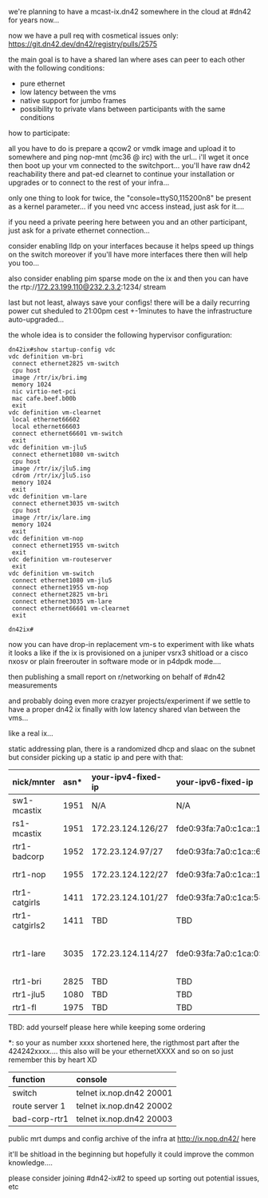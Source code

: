 we're planning to have a mcast-ix.dn42 somewhere in the cloud at #dn42 for years now...

now we have a pull req with cosmetical issues only: https://git.dn42.dev/dn42/registry/pulls/2575

the main goal is to have a shared lan where ases can peer to each other with the following conditions:
* pure ethernet
* low latency between the vms
* native support for jumbo frames
* possibility to private vlans between participants with the same conditions

how to participate:

all you have to do is prepare a qcow2 or vmdk image and upload it to somewhere and ping nop-mnt (mc36 @ irc) with the url... i'll wget it once then boot up your vm connected to the switchport... you'll have raw dn42 reachability there and pat-ed clearnet to continue your installation or upgrades or to connect to the rest of your infra...

only one thing to look for twice, the "console=ttyS0,115200n8" be present as a kernel parameter... if you need vnc access instead, just ask for it....

if you need a private peering here between you and an other participant, just ask for a private ethernet connection...

consider enabling lldp on your interfaces because it helps speed up things on the switch moreover if you'll have more interfaces there then will help you too...

also consider enabling pim sparse mode on the ix and then you can have the rtp://172.23.199.110@232.2.3.2:1234/ stream

last but not least, always save your configs! there will be a daily recurring power cut sheduled to 21:00pm cest +-1minutes to have the infrastructure auto-upgraded...



the whole idea is to consider the following hypervisor configuration:

```
dn42ix#show startup-config vdc
vdc definition vm-bri
 connect ethernet2825 vm-switch
 cpu host
 image /rtr/ix/bri.img
 memory 1024
 nic virtio-net-pci
 mac cafe.beef.b00b
 exit
vdc definition vm-clearnet
 local ethernet66602
 local ethernet66603
 connect ethernet66601 vm-switch
 exit
vdc definition vm-jlu5
 connect ethernet1080 vm-switch
 cpu host
 image /rtr/ix/jlu5.img
 cdrom /rtr/ix/jlu5.iso
 memory 1024
 exit
vdc definition vm-lare
 connect ethernet3035 vm-switch
 cpu host
 image /rtr/ix/lare.img
 memory 1024
 exit
vdc definition vm-nop
 connect ethernet1955 vm-switch
 exit
vdc definition vm-routeserver
 exit
vdc definition vm-switch
 connect ethernet1080 vm-jlu5
 connect ethernet1955 vm-nop
 connect ethernet2825 vm-bri
 connect ethernet3035 vm-lare
 connect ethernet66601 vm-clearnet
 exit

dn42ix#
```

now you can have drop-in replacement vm-s to experiment with like whats it looks a like if the ix is provisioned on a juniper vsrx3 shitload or a cisco nxosv or plain freerouter in software mode or in p4dpdk mode.... 

then publishing a small report on r/networking on behalf of #dn42 measurements

and probably doing even more crazyer projects/experiment if we settle to have a proper dn42 ix finally with low latency shared vlan between the vms...

like a real ix...

static addressing plan, there is a randomized dhcp and slaac on the subnet but consider picking up a static ip and pere with that:



| nick/mnter     | asn* | your-ipv4-fixed-ip | your-ipv6-fixed-ip                    | your-ipv6-linklocal      | public lg                                                 |
|:---------------|:-----|:-------------------|:--------------------------------------|:-------------------------|:----------------------------------------------------------|
| sw1-mcastix    | 1951 | N/A                | N/A                                   | N/A                      | TBD: SOON                                                 |
| rs1-mcastix    | 1951 | 172.23.124.126/27  | fde0:93fa:7a0:c1ca::179/64            | fe80::200:bff:fead:beef  | TBD: SOON                                                 |
| rtr1-badcorp   | 1952 | 172.23.124.97/27   | fde0:93fa:7a0:c1ca::666/64            | fe80::260:54ff:fe33:2178 | TBD: SOON                                                 |
| rtr1-nop       | 1955 | 172.23.124.122/27  | fde0:93fa:7a0:c1ca::1955/64           | fe80::200:ccff:fe1e:c0de | telnet sandbox.freertr.org                                |
| rtr1-catgirls  | 1411 | 172.23.124.101/27  | fde0:93fa:7a0:c1ca:581a:fc3f:a2d0:828c/64 | fe80::1411:5             | TBD: SOON                                                 |
| rtr1-catgirls2 | 1411 | TBD                | TBD                                   | TBD                      | TBD: SOON                                                 |
| rtr1-lare      | 3035 | 172.23.124.114/27  | fde0:93fa:7a0:c1ca:0:42:4242:3035/64  | fe80::21f:45ff:fe11:7356 | clearnet: https://lg.lare.cc/ dn42: https://lg.lare.dn42/           |
| rtr1-bri       | 2825 | TBD                | TBD                                   | TBD                      | TBD                                                       |
| rtr1-jlu5      | 1080 | TBD                | TBD                                   | TBD                      | TBD                                                       |
| rtr1-fl        | 1975 | TBD                | TBD                                   | TBD                      | TBD                                                       |




TBD: add yourself please here while keeping some ordering

*: so your as number xxxx shortened here, the rigthmost part after the 424242xxxx.... this also will be your ethernetXXXX and so on so just remember this by heart XD


| function        |  console                   |
|:----------------|:---------------------------|
| switch          | telnet ix.nop.dn42 20001   |
| route server 1  | telnet ix.nop.dn42 20002   |
| bad-corp-rtr1   | telnet ix.nop.dn42 20003   |


public mrt dumps and config archive of the infra at http://ix.nop.dn42/ here



it'll be shitload in the beginning but hopefully it could improve the common knowledge....


please consider joining #dn42-ix#2 to speed up sorting out potential issues, etc
